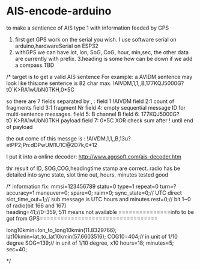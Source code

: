 # AIS-encode-arduino
to make a sentience of AIS type 1 with information feeded by GPS
1. first get GPS work on the serial you wish. I use software serial on arduino,hardwareSerial on ESP32
2. withGPS we can have lot, lon, SoG, CoG, hour, min,sec, the other data are currently with prefix.
3.heading is some how can be down if we add a compass.TBD

/*
target is to get a valid AIS sentence
For example: a AVIDM sentence may look like this:one sentence is 82 char max.
!AIVDM,1,1,,B,177KQJ5000G?tO`K>RA1wUbN0TKH,0*5C

so there are 7 fields separated by  , :
field 1:!AIVDM
field 2:1        count of fragments
field 3:1        fragment Nr
field 4: empty            sequential message ID for multi-sentence messages.
field 5: B        channel B
field 6: 177KQJ5000G?tO`K>RA1wUbN0TKH  payload
field 7: 0*5C     XOR check sum after ! until end of payload


the out come of this messge is : 
!AIVDM,1,1,,B,13u?etPP2;Pn:dDPwUM1U1C@2D7k,0*12

I put it into a online decoder: http://www.aggsoft.com/ais-decoder.htm

thr result of ID, SOG,COG,headingtime stamp are correct.
radio has be detailed into sync state, slot time out, hours, minutes tested good

/*
information fix:
mmsi=123456789
statu=0
type=1
repeat=0
turn=?
accuracy=1
maneuver=0;
spare=0;
raim=0;
sync_state=0;// UTC direct
slot_time_out=1;// sub message is UTC hours and minutes
rest=0;// bit 1~0 of radio(bit 166 and 167)  
heading=41;//0-359, 511 means not available
===============info to be got from GPS==================================

long10kmin=lon_to_long10kmin(11.8329766);
lat10kmin=lat_to_lat10kmin(57.6603516);
COG10=404;// in unit of 1/10 degree
SOG=139;// in unit of 1/10 degree, x10
hours=18;
minutes=5;
sec=40;

*/

